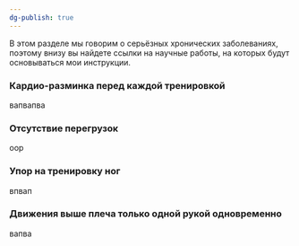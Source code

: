 ```yaml
---
dg-publish: true
---
```



В этом разделе мы говорим о серьёзных хронических заболеваниях, поэтому внизу вы найдете ссылки на научные работы, на которых будут основываться мои инструкции.

### Кардио-разминка перед каждой тренировкой

вапвапва

### Отсутствие перегрузок

оор

### Упор на тренировку ног

впвап


### Движения выше плеча только одной рукой одновременно

вапва